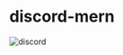 # discord-mern

![discord](https://user-images.githubusercontent.com/73601258/121812929-84776300-cc87-11eb-9c0f-aae5be3bfe70.png)
